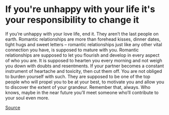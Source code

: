 # If you're unhappy with your life it's your responsibility to change it

If you’re unhappy with your love life, end it. They aren’t the last people on earth. Romantic relationships are more than forehead kisses, dinner dates, tight hugs and sweet letters – romantic relationships just like any other vital connection you have, is supposed to mature with you. Romantic relationships are supposed to let you flourish and develop in every aspect of who you are. It is supposed to hearten you every morning and not weigh you down with doubts and resentments. If your partner becomes a constant instrument of heartache and toxicity, then cut them off. You are not obliged to burden yourself with such. They are supposed to be one of the top people who will propel you to be at your best, to motivate you and allow you to discover the extent of your grandeur. Remember that, always. Who knows, maybe in the near future you’ll meet someone who’ll contribute to your soul even more.

[Source](https://thoughtcatalog.com/dian-tinio/2016/07/if-youre-unhappy-with-your-life-its-your-responsibility-to-change-it/)
